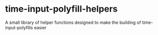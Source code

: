 # time-input-polyfill-helpers
A small library of helper functions designed to make the building of time-input-polyfills easier

